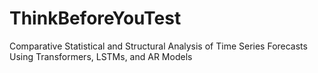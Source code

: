 # ThinkBeforeYouTest
Comparative Statistical and Structural Analysis of Time Series Forecasts Using Transformers, LSTMs, and AR Models
